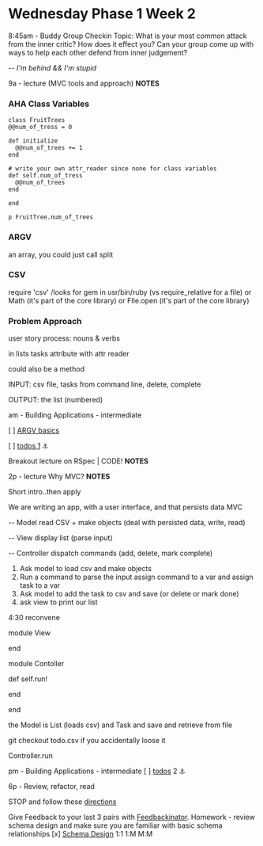 # Wednesday Phase 1 Week 2


8:45am - Buddy Group Checkin
Topic: What is your most common attack from the inner critic? How does it effect you? Can your group come up with ways to help each other defend from inner judgement?

-- *I'm behind && I'm stupid*

9a - lecture (MVC tools and approach)
**NOTES**

### AHA Class Variables

```
class FruitTrees
@@num_of_tress = 0

def initialize
  @@num_of_trees += 1
end

# write your own attr_reader since none for class variables
def self.num_of_tress
  @@num_of_trees
end

end

p FruitTree.num_of_trees
```

### ARGV
an array, you could just call split


### CSV
require 'csv'   /looks for gem in usr/bin/ruby (vs require_relative for a file) or Math (it's part of the core library) or FIle.open (it's part of the core library)

### Problem Approach
user story process: nouns & verbs

in lists tasks attribute with attr reader

could also be a method

INPUT:  csv file, tasks from command line, delete, complete

OUTPUT:  the list (numbered)

am - Building Applications - intermediate

[ ] [ARGV basics](https://github.com/sf-fiddler-crabs-2015/ruby-drill-argv-basics-challenge)

[ ] [todos 1](https://github.com/sf-fiddler-crabs-2015/ruby-todos-1-0-core-features-challenge) :anchor:


Breakout lecture on RSpec | CODE!
**NOTES**


2p - lecture Why MVC?
**NOTES**

Short intro..then apply

We are writing an app, with a user interface, and that persists data MVC

-- Model read CSV + make objects (deal with persisted data, write, read)

-- View display list (parse input)

-- Controller dispatch commands (add, delete, mark complete)
1. Ask model to load csv and make objects
2. Run a command to parse the input assign command to a var and assign task to a var
3. Ask model to add the task to csv and save (or delete or mark done)
4. ask view to print our list


4:30 reconvene

module View

end

module Contoller

  def self.run!

  end

end

the Model is List (loads csv) and Task and save and retrieve from file

git checkout todo.csv if you accidentally loose it

Controller.run

pm - Building Applications - intermediate
[ ] [todos](https://github.com/sf-fiddler-crabs-2015/ruby-todos-2-0-additional-features-challenge) 2 :anchor:

6p - Review, refactor, read

STOP and follow these [directions](https://github.com/sf-fiddler-crabs-2015/phase-1-guide/blob/master/week-1/reference/guide-your-learning.md)

Give Feedback to your last 3 pairs with [Feedbackinator](https://socrates.devbootcamp.com/feedback/new).
Homework - review schema design and make sure you are familiar with basic schema relationships
[x] [Schema Design](https://github.com/sf-fiddler-crabs-2015/phase-1-guide/blob/master/readings/schema-design/README.md)
1:1
1:M
M:M
